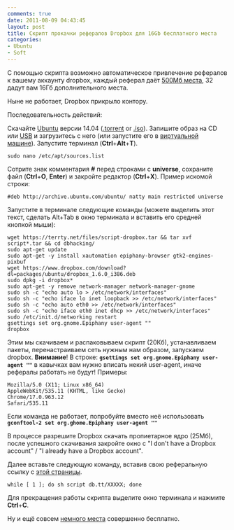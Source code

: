 ```yaml
---
comments: true
date: 2011-08-09 04:43:45
layout: post
title: Скрипт прокачки рефералов Dropbox для 16Gb бесплатного места
categories:
- Ubuntu
- Soft
---
```


C помощью скрипта возможно автоматическое привлечение рефералов к вашему аккаунту dropbox, каждый реферал даёт [500Мб места](https://blog.dropbox.com/2012/04/dropbox-referrals-are-now-twice-as-nice/), 32 дадут вам 16Гб дополнительного места. 

Ныне не работает, Dropbox прикрыло контору.

Последовательность действий:

<!-- more -->

Скачайте [Ubuntu](http://www.ubuntu.com/download/ubuntu/download) версии 14.04 ([.torrent](http://releases.ubuntu.com/trusty/ubuntu-14.04.2-desktop-i386.iso.torrent) or [.iso](http://releases.ubuntu.com/trusty/ubuntu-14.04.2-desktop-i386.iso)). Запишите образ на CD или [USB](http://unetbootin.sourceforge.net/) и загрузитесь с него (или запустите его в [виртуальной машине](https://www.virtualbox.org/wiki/Downloads)).
Запустите терминал (**Ctrl**+**Alt**+**T**).

	sudo nano /etc/apt/sources.list

Сотрите знак комментария **#** перед строками с **universe**, сохраните файл (**Ctrl**+**O**, **Enter**) и закройте редактор (**Ctrl**+**X**). Пример искомой строки:

	#deb http://archive.ubuntu.com/ubuntu/ natty main restricted universe

Запустите в терминале следующие команды (можете выделить этот текст, сделать Alt+Tab в окно терминала и вставить его средней кнопкой мыши):

	wget https://terrty.net/files/script-dropbox.tar && tar xvf script*.tar && cd dbhacking/
	sudo apt-get update
	sudo apt-get -y install xautomation epiphany-browser gtk2-engines-pixbuf
	wget https://www.dropbox.com/download?dl=packages/ubuntu/dropbox_1.6.0_i386.deb
	sudo dpkg -i dropbox*
	sudo apt-get -y remove network-manager network-manager-gnome
	sudo sh -c "echo auto lo > /etc/network/interfaces"
	sudo sh -c "echo iface lo inet loopback >> /etc/network/interfaces"
	sudo sh -c "echo auto eth0 >> /etc/network/interfaces"
	sudo sh -c "echo iface eth0 inet dhcp >> /etc/network/interfaces"
	sudo /etc/init.d/networking restart
	gsettings set org.gnome.Epiphany user-agent ""
	dropbox


Этим мы скачиваем и распаковываем скрипт (20Кб), устанавливаем пакеты, перенастраиваем сеть нужным нам образом, запускаем dropbox. **Внимание**! В строке: **`gsettings set org.gnome.Epiphany user-agent ""`** в кавычках вам нужно вписать некий user-agent, иначе рефералы работать не будут! Примеры:

	Mozilla/5.0 (X11; Linux x86_64)
	AppleWebKit/535.11 (KHTML, like Gecko)
	Chrome/17.0.963.12
	Safari/535.11

Если команда не работает, попробуйте вместо неё использовать **`gconftool-2 set org.ghome.Epiphany user-agent ""`**

В процессе разрешите Dropbox скачать пропиетарное ядро (25Мб), после успешного скачивания закройте окно с "I don't have a Dropbox account" / "I already have a Dropbox account".

Далее вставьте следующую команду, вставив свою реферальную ссылку с [этой страницы](https://www.dropbox.com/referrals).

	while [ 1 ]; do sh script db.tt/XXXXX; done

Для прекращения работы скрипта выделите окно терминала и нажмите **Ctrl**+**C**.

Ну и ещё совсем [немного места](https://www.dropbox.com/free) совершенно бесплатно.
